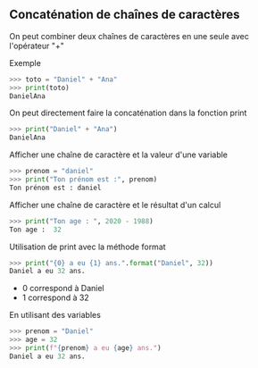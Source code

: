 ## Concaténation de chaînes de caractères

On peut combiner deux chaînes de caractères en une seule avec l'opérateur "+"

Exemple

```python
>>> toto = "Daniel" + "Ana"
>>> print(toto)
DanielAna

```
On peut directement faire la concaténation dans la fonction print

```python
>>> print("Daniel" + "Ana")
DanielAna

```

Afficher une chaîne de caractère et la valeur d'une variable

```python
>>> prenom = "daniel"
>>> print("Ton prénom est :", prenom)
Ton prénom est : daniel

```

Afficher une chaîne de caractère et le résultat d'un calcul

```python
>>> print("Ton age : ", 2020 - 1988)
Ton age :  32

```

Utilisation de print avec la méthode format

```python
>>> print("{0} a eu {1} ans.".format("Daniel", 32))
Daniel a eu 32 ans.

```
* 0 correspond à Daniel
* 1 correspond à 32

En utilisant des variables

```python
>>> prenom = "Daniel"
>>> age = 32
>>> print(f"{prenom} a eu {age} ans.")
Daniel a eu 32 ans.

```

